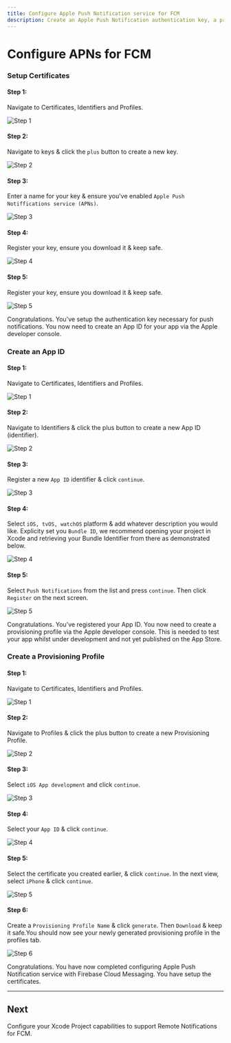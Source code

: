 ```yaml
---
title: Configure Apple Push Notification service for FCM
description: Create an Apple Push Notification authentication key, a provisioning profile and an App ID to use with FCM on iOS.
---
```


# Configure APNs for FCM

### Setup Certificates

#### Step 1:

Navigate to Certificates, Identifiers and Profiles.

![Step 1](https://images.prismic.io/invertase/b498548c-de02-42bd-a7cf-e2b9a78f3803_FCM+-+step+1.png?auto=compress,format)

#### Step 2:

Navigate to keys & click the `plus` button to create a new key.

![Step 2](https://images.prismic.io/invertase/784f9941-efb2-4dd8-b74c-bd40f7ea0b0b_FCM+-+step+2.png?auto=compress,format)

#### Step 3:

Enter a name for your key & ensure you've enabled `Apple Push Notiffications service (APNs)`.

![Step 3](https://images.prismic.io/invertase/8e1ba901-ec90-43d2-ae14-3681c9030610_FCM+-+step+3.png?auto=compress,format)

#### Step 4:

Register your key, ensure you download it & keep safe.

![Step 4](https://images.prismic.io/invertase/ac5070c4-87ec-427a-ba6d-590f5feddbc8_FCM+-+step+4.png?auto=compress,format)

#### Step 5:

Register your key, ensure you download it & keep safe.

![Step 5](https://images.prismic.io/invertase/ac5070c4-87ec-427a-ba6d-590f5feddbc8_FCM+-+step+4.png?auto=compress,format)


Congratulations. You've setup the authentication key necessary for push notifications. You now need to create an App ID for your app via the Apple developer console.

### Create an App ID

#### Step 1:

Navigate to Certificates, Identifiers and Profiles.

![Step 1](https://images.prismic.io/invertase/b498548c-de02-42bd-a7cf-e2b9a78f3803_FCM+-+step+1.png?auto=compress,format)

#### Step 2:

Navigate to Identifiers & click the plus button to create a new App ID (identifier).

![Step 2](https://images.prismic.io/invertase/47f748c2-e4fb-4b50-83bb-c04e0ea4a9ac_App+ID+-+Step+2.png?auto=compress,format)

#### Step 3:

Register a new `App ID` identifier & click `continue`.

![Step 3](https://images.prismic.io/invertase/09f583e3-4c0a-4bb4-9b09-e32cf6565940_App+ID+-+Step+3.png?auto=compress,format)

#### Step 4:

Select `iOS, tvOS, watchOS` platform & add whatever description you would like. Explicity set you `Bundle ID`, we recommend opening your project in Xcode
and retrieving your Bundle Identifier from there as demonstrated below.

![Step 4](https://images.prismic.io/invertase/4be07992-afbd-4ae8-b5a4-475d70221f88_App+ID+-+Step+4.png?auto=compress,format)

#### Step 5:

Select `Push Notifications` from the list and press `continue`. Then click `Register` on the next screen. 

![Step 5](https://images.prismic.io/invertase/473d1a5f-cbff-4d1f-946f-8ee4984c38ec_App+ID+-+Step+5.png?auto=compress,format)

Congratulations. You've registered your App ID. You now need to create a provisioning profile via the Apple developer console. This is needed to test your app whilst under development and 
not yet published on the App Store.

### Create a Provisioning Profile

#### Step 1:

Navigate to Certificates, Identifiers and Profiles.

![Step 1](https://images.prismic.io/invertase/b498548c-de02-42bd-a7cf-e2b9a78f3803_FCM+-+step+1.png?auto=compress,format)

#### Step 2:

Navigate to Profiles & click the plus button to create a new Provisioning Profile.

![Step 2](https://images.prismic.io/invertase/4d7093e7-0129-48e9-aa23-4de6ed8d0b15_Provision+Profile+-+Step+2+.png?auto=compress,format)

#### Step 3:

Select `iOS App development` and click `continue`.

![Step 3](https://images.prismic.io/invertase/158750da-8a8c-4498-a021-bf84637dcd45_Provision+Profile+-+Step+3.png?auto=compress,format)

#### Step 4:

Select your `App ID` & click `continue`.

![Step 4](https://images.prismic.io/invertase/540891a7-f9a2-4052-b12b-b3e1ff30f87d_Provision+Profile+-+Step+4.png?auto=compress,format)

#### Step 5:

Select the certificate you created earlier, & click `continue`. In the next view, select `iPhone` & click `continue`.

![Step 5](https://images.prismic.io/invertase/1f0ad823-03b6-4b45-853f-b15594894505_Provision+Profile+-+Step+5.png?auto=compress,format)


#### Step 6:

Create a `Provisioning Profile Name` & click `generate`. Then `Download` & keep it safe.You should now see your newly generated provisioning profile in the profiles tab.

![Step 6](https://images.prismic.io/invertase/df020fa5-b3a1-45db-8c3c-e3e7868ba09c_Provision+Profile+-+Step+6.png?auto=compress,format)

Congratulations. You have now completed configuring Apple Push Notification service with Firebase Cloud Messaging. You have setup the certificates.

---

## Next

<Grid>
	<Block
		title="Configure Xcode Project notification capabilities"
		to="/ios-xcode-project-capabilities"
		icon="tool"
		color="#2196F3"
	>
		Configure your Xcode Project capabilities to support Remote Notifications for FCM.
  	</Block>
</Grid>

